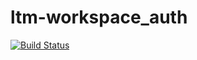 # ltm-workspace_auth
[![Build Status](https://travis-ci.com/ltm-coorporation/ltm-workspace_auth.svg?branch=master)](https://travis-ci.com/ltm-coorporation/ltm-workspace_auth)